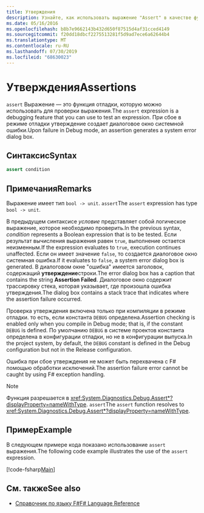 ```yaml
---
title: Утверждения
description: Узнайте, как использовать выражение "Assert" в качестве функции отладки для тестирования выражений на языке F# программирования.
ms.date: 05/16/2016
ms.openlocfilehash: b8b7e9662143b432d650f87515d4af31cced4149
ms.sourcegitcommit: f20dd18dbcf2275513281f5d9ad7ece6a62644b4
ms.translationtype: MT
ms.contentlocale: ru-RU
ms.lasthandoff: 07/30/2019
ms.locfileid: "68630023"
---
```

# <a name="assertions"></a><span data-ttu-id="f698d-103">Утверждения</span><span class="sxs-lookup"><span data-stu-id="f698d-103">Assertions</span></span>

<span data-ttu-id="f698d-104">`assert` Выражение — это функция отладки, которую можно использовать для проверки выражения.</span><span class="sxs-lookup"><span data-stu-id="f698d-104">The `assert` expression is a debugging feature that you can use to test an expression.</span></span> <span data-ttu-id="f698d-105">При сбое в режиме отладки утверждение создает диалоговое окно системной ошибки.</span><span class="sxs-lookup"><span data-stu-id="f698d-105">Upon failure in Debug mode, an assertion generates a system error dialog box.</span></span>

## <a name="syntax"></a><span data-ttu-id="f698d-106">Синтаксис</span><span class="sxs-lookup"><span data-stu-id="f698d-106">Syntax</span></span>

```fsharp
assert condition
```

## <a name="remarks"></a><span data-ttu-id="f698d-107">Примечания</span><span class="sxs-lookup"><span data-stu-id="f698d-107">Remarks</span></span>

<span data-ttu-id="f698d-108">Выражение имеет тип `bool -> unit`. `assert`</span><span class="sxs-lookup"><span data-stu-id="f698d-108">The `assert` expression has type `bool -> unit`.</span></span>

<span data-ttu-id="f698d-109">В предыдущем синтаксисе *условие* представляет собой логическое выражение, которое необходимо проверить.</span><span class="sxs-lookup"><span data-stu-id="f698d-109">In the previous syntax, *condition* represents a Boolean expression that is to be tested.</span></span> <span data-ttu-id="f698d-110">Если результат вычисления выражения равен `true`, выполнение остается неизменным.</span><span class="sxs-lookup"><span data-stu-id="f698d-110">If the expression evaluates to `true`, execution continues unaffected.</span></span> <span data-ttu-id="f698d-111">Если он имеет значение `false`, то создается диалоговое окно системная ошибка.</span><span class="sxs-lookup"><span data-stu-id="f698d-111">If it evaluates to `false`, a system error dialog box is generated.</span></span> <span data-ttu-id="f698d-112">В диалоговом окне "ошибка" имеется заголовок, содержащий **утверждение**строки.</span><span class="sxs-lookup"><span data-stu-id="f698d-112">The error dialog box has a caption that contains the string **Assertion Failed**.</span></span> <span data-ttu-id="f698d-113">Диалоговое окно содержит трассировку стека, которая указывает, где произошла ошибка утверждения.</span><span class="sxs-lookup"><span data-stu-id="f698d-113">The dialog box contains a stack trace that indicates where the assertion failure occurred.</span></span>

<span data-ttu-id="f698d-114">Проверка утверждения включена только при компиляции в режиме отладки. то есть, если константа `DEBUG` определена.</span><span class="sxs-lookup"><span data-stu-id="f698d-114">Assertion checking is enabled only when you compile in Debug mode; that is, if the constant `DEBUG` is defined.</span></span> <span data-ttu-id="f698d-115">По умолчанию `DEBUG` в системе проектов константа определена в конфигурации отладки, но не в конфигурации выпуска.</span><span class="sxs-lookup"><span data-stu-id="f698d-115">In the project system, by default, the `DEBUG` constant is defined in the Debug configuration but not in the Release configuration.</span></span>

<span data-ttu-id="f698d-116">Ошибка при сбое утверждения не может быть перехвачена с F# помощью обработки исключений.</span><span class="sxs-lookup"><span data-stu-id="f698d-116">The assertion failure error cannot be caught by using F# exception handling.</span></span>

> [!NOTE]
> <span data-ttu-id="f698d-117">Функция разрешается в <xref:System.Diagnostics.Debug.Assert*?displayProperty=nameWithType>. `assert`</span><span class="sxs-lookup"><span data-stu-id="f698d-117">The `assert` function resolves to <xref:System.Diagnostics.Debug.Assert*?displayProperty=nameWithType>.</span></span>

## <a name="example"></a><span data-ttu-id="f698d-118">Пример</span><span class="sxs-lookup"><span data-stu-id="f698d-118">Example</span></span>

<span data-ttu-id="f698d-119">В следующем примере кода показано использование `assert` выражения.</span><span class="sxs-lookup"><span data-stu-id="f698d-119">The following code example illustrates the use of the `assert` expression.</span></span>

[!code-fsharp[Main](~/samples/snippets/fsharp/lang-ref-2/snippet5401.fs)]

## <a name="see-also"></a><span data-ttu-id="f698d-120">См. также</span><span class="sxs-lookup"><span data-stu-id="f698d-120">See also</span></span>

- [<span data-ttu-id="f698d-121">Справочник по языку F#</span><span class="sxs-lookup"><span data-stu-id="f698d-121">F# Language Reference</span></span>](index.md)
